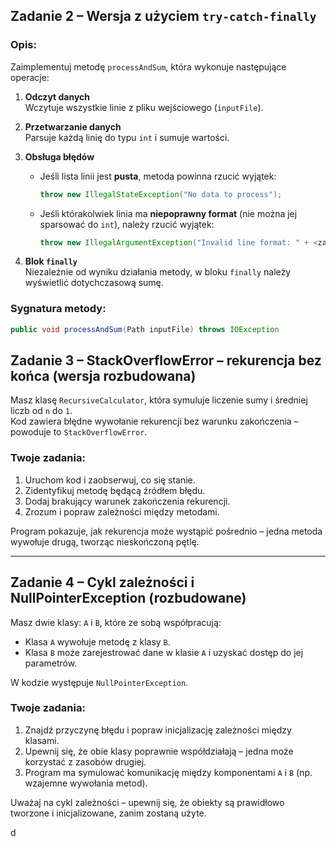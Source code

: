 ## Zadanie 2 – Wersja z użyciem `try-catch-finally`

### Opis:
Zaimplementuj metodę `processAndSum`, która wykonuje następujące operacje:

1. **Odczyt danych**  
   Wczytuje wszystkie linie z pliku wejściowego (`inputFile`).

2. **Przetwarzanie danych**  
   Parsuje każdą linię do typu `int` i sumuje wartości.

3. **Obsługa błędów**
    - Jeśli lista linii jest **pusta**, metoda powinna rzucić wyjątek:
      ```java
      throw new IllegalStateException("No data to process");
      ```
    - Jeśli którakolwiek linia ma **niepoprawny format** (nie można jej sparsować do `int`), należy rzucić wyjątek:
      ```java
      throw new IllegalArgumentException("Invalid line format: " + <zawartość linii>);
      ```

4. **Blok `finally`**  
   Niezależnie od wyniku działania metody, w bloku `finally` należy wyświetlić dotychczasową sumę.

### Sygnatura metody:
```java
public void processAndSum(Path inputFile) throws IOException
```

## Zadanie 3 – StackOverflowError – rekurencja bez końca (wersja rozbudowana)

Masz klasę `RecursiveCalculator`, która symuluje liczenie sumy i średniej liczb od `n` do `1`.  
Kod zawiera błędne wywołanie rekurencji bez warunku zakończenia – powoduje to `StackOverflowError`.

### Twoje zadania:
1. Uruchom kod i zaobserwuj, co się stanie.
2. Zidentyfikuj metodę będącą źródłem błędu.
3. Dodaj brakujący warunek zakończenia rekurencji.
4. Zrozum i popraw zależności między metodami.

Program pokazuje, jak rekurencja może wystąpić pośrednio – jedna metoda wywołuje drugą, tworząc nieskończoną pętlę.

---

## Zadanie 4 – Cykl zależności i NullPointerException (rozbudowane)

Masz dwie klasy: `A` i `B`, które ze sobą współpracują:

- Klasa `A` wywołuje metodę z klasy `B`.
- Klasa `B` może zarejestrować dane w klasie `A` i uzyskać dostęp do jej parametrów.

W kodzie występuje `NullPointerException`.

### Twoje zadania:
1. Znajdź przyczynę błędu i popraw inicjalizację zależności między klasami.
2. Upewnij się, że obie klasy poprawnie współdziałają – jedna może korzystać z zasobów drugiej.
3. Program ma symulować komunikację między komponentami `A` i `B` (np. wzajemne wywołania metod).

 Uważaj na cykl zależności – upewnij się, że obiekty są prawidłowo tworzone i inicjalizowane, zanim zostaną użyte.

d